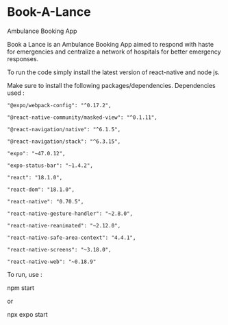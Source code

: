 # Book-A-Lance
Ambulance Booking App

Book a Lance is an Ambulance Booking App aimed to respond with haste for emergencies and centralize a network of hospitals for better emergency responses. 


To run the code simply install the latest version of react-native and node js.

Make sure to install the following packages/dependencies.
Dependencies used :

    "@expo/webpack-config": "^0.17.2",
    
    "@react-native-community/masked-view": "^0.1.11",
    
    "@react-navigation/native": "^6.1.5",
    
    "@react-navigation/stack": "^6.3.15",
    
    "expo": "~47.0.12",
    
    "expo-status-bar": "~1.4.2",
    
    "react": "18.1.0",
    
    "react-dom": "18.1.0",
    
    "react-native": "0.70.5",
    
    "react-native-gesture-handler": "~2.8.0",
    
    "react-native-reanimated": "~2.12.0",
    
    "react-native-safe-area-context": "4.4.1",
    
    "react-native-screens": "~3.18.0",
    
    "react-native-web": "~0.18.9"
   
To run, use :

npm start 

or 

npx expo start
    
    
  
